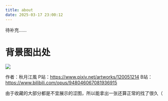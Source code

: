 ```yaml
---
title: about
date: 2025-03-17 23:00:12
---
```


待补充……

# 背景图出处

![](https://blog47.oss-cn-hangzhou.aliyuncs.com/img/8921092b52a8a6e92b528e20f0c124566997082.jpg)

作者：秋月江風
P站：https://www.pixiv.net/artworks/120051214
B站：https://www.bilibili.com/opus/948046067081936915

由于收藏的大部分都是不宜展示的涩图，所以能拿出一张还算正常的找了很久（
